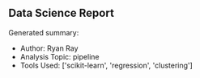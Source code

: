 ## Data Science Report

Generated summary:

- Author: Ryan Ray
- Analysis Topic: pipeline
- Tools Used: ['scikit-learn', 'regression', 'clustering']

